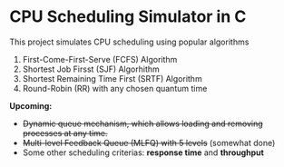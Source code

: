 # CPU Scheduling Simulator in C
This project simulates CPU scheduling using popular algorithms
<ol>
  <li>First-Come-First-Serve (FCFS) Algorithm</li>
  <li>Shortest Job Firsst (SJF) Algorhithm</li>
  <li>Shortest Remaining Time First (SRTF) Algorithm</li>
  <li>Round-Robin (RR) with any chosen quantum time</li>
 </ol>
 
 <b>Upcoming:</b>
* ~~Dynamic queue mechanism, which allows loading and removing processes at any time.~~
* ~~Multi-level Feedback Queue (MLFQ) with 5 levels~~ (somewhat done)
* Some other scheduling criterias: **response time** and **throughput**
